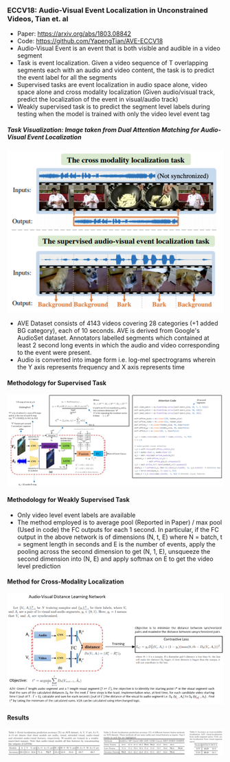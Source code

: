 ### ECCV18: Audio-Visual Event Localization in Unconstrained Videos, Tian et. al

* Paper: https://arxiv.org/abs/1803.08842
* Code: https://github.com/YapengTian/AVE-ECCV18
* Audio-Visual Event is an event that is both visible and audible in a video segment
* Task is event localization. Given a video sequence of T overlapping segments each with an audio and video content, the task is to predict the event label for all the segments
* Supervised tasks are event localization in audio space alone, video space alone and cross modality localization (Given audio/visual track, predict the localization of the event in visual/audio track)
* Weakly supervised task is to predict the segment level labels during testing when the model is trained with only the video level event tag

##### Task Visualization: Image taken from Dual Attention Matching for Audio-Visual Event Localization

![alt text](Images/1803_08842_Task_Description.png?raw=true "Supervised and Cross Modality Tasks")


* AVE Dataset consists of 4143 videos covering 28 categories (+1 added BG category), each of 10 seconds. AVE is derived from Google's AudioSet dataset. Annotators labelled segments which contained at least 2 second long events in which the audio and video corresponding to the event were present. 
* Audio is converted into image form i.e. log-mel spectrograms wherein the Y axis represents frequency and X axis represents time

#### Methodology for Supervised Task

![alt text](Images/1803_08842_Supervised.png?raw=true "Model for Supervised AVE Localization")


#### Methodology for Weakly Supervised Task

* Only video level event labels are available
* The method employed is to average pool (Reported in Paper) / max pool (Used in code) the FC outputs for each 1 second. In particular, if the FC output in the above network is of dimensions (N, t, E) where N = batch, t = segment length in seconds and E is the number of events, apply the pooling across the second dimension to get (N, 1, E), unsqueeze the second dimension into (N, E) and apply softmax on E to get the video level prediction

#### Method for Cross-Modality Localization
![alt text](Images/1803_08842_CrossModality.png?raw=true "Model for Cross-Modality AVE Localization")

#### Results

![alt text](Images/1803_08842_Results.png?raw=true "Quantitative Results Table")
